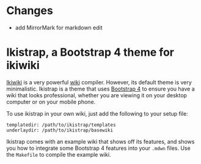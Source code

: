 # Changes

* add MirrorMark for markdown edit

# Ikistrap, a Bootstrap 4 theme for ikiwiki

[Ikiwiki](https://ikiwiki.info/) is a very powerful [wiki](https://en.wikipedia.org/wiki/Wiki) compiler.
However, its default theme is very minimalistic.
Ikistrap is a theme that uses [Bootstrap 4](http://v4-alpha.getbootstrap.com/) to ensure you have a wiki that looks professional,
whether you are viewing it on your desktop computer or on your mobile phone.

To use ikistrap in your own wiki, just add the following to your setup file:

    templatedir: /path/to/ikistrap/templates
    underlaydir: /path/to/ikistrap/basewiki

Ikistrap comes with an example wiki that shows off its features,
and shows you how to integrate some Bootstrap 4 features into your `.mdwn` files.
Use the `Makefile` to compile the example wiki.

